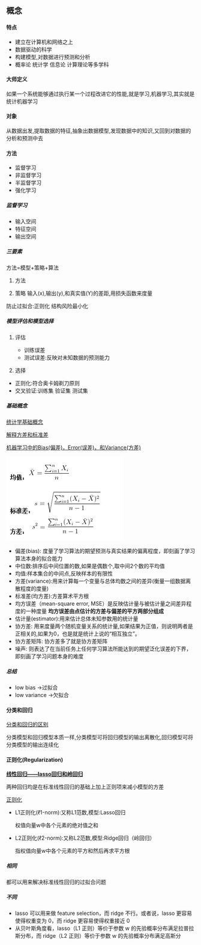 ## 概念

#### 特点

- 建立在计算机和网络之上
- 数据驱动的科学
- 构建模型,对数据进行预测和分析
- 概率论 统计学 信息论 计算理论等多学科

#### 大师定义

如果一个系统能够通过执行某一个过程改进它的性能,就是学习,机器学习,其实就是统计机器学习

#### 对象

从数据出发,提取数据的特征,抽象出数据模型,发现数据中的知识,又回到对数据的分析和预测中去

#### 方法

- 监督学习
- 非监督学习
- 半监督学习
- 强化学习

##### 监督学习

- 输入空间
- 特征空间
- 输出空间

##### 三要素

方法=模型+策略+算法

1. 方法

2. 策略
输入(x),输出(y),和真实值(Y)的差距,用损失函数来度量

防止过拟合:正则化 结构风险最小化

##### 模型评估和模型选择

1. 评估
    - 训练误差
    - 测试误差:反映对未知数据的预测能力

2. 选择

- 正则化:符合奥卡姆剃刀原则
- 交叉验证:训练集 验证集 测试集

##### 基础概念

[统计学基础概念](https://www.cnblogs.com/volcao/p/9056660.html)

[解释方差和标准差](https://blog.csdn.net/yangdashi888/article/details/52397990)

[机器学习中的Bias(偏差)，Error(误差)，和Variance(方差)](https://www.zhihu.com/question/27068705)

![方差](./image/方差.jpg)


- 偏差(bias): 度量了学习算法的期望预测与真实结果的偏离程度，即刻画了学习算法本身的拟合能力
- 中位数:排序后中间位置的数,如果是偶数个,取中间2个数的平均值
- 均值:样本集合的中间点,反映样本的有限性
- 方差(variance):用来计算每一个变量与总体均数之间的差异(衡量一组数据离散程度的度量)
- 标准差(均方差):方差算术平方根
- 均方误差（mean-square error, MSE）是反映估计量与被估计量之间差异程度的一种度量  **均方误差由点估计的方差与偏差的平方两部分组成**
- 估计量(estimator):用来估计总体未知参数用的统计量
- 协方差: 用来度量两个随机变量关系的统计量,如果结果为正值，则说明两者是正相关的,如果为0，也是就是统计上说的“相互独立”。
- 协方差矩阵: 协方差多了就是协方差矩阵
- 噪声: 则表达了在当前任务上任何学习算法所能达到的期望泛化误差的下界，即刻画了学习问题本身的难度

##### 总结

- low bias ->过拟合
- low variance ->欠拟合

#### 分类和回归

[分类和回归的区别](https://www.zhihu.com/question/21329754)

分类模型和回归模型本质一样,分类模型可将回归模型的输出离散化,回归模型可将分类模型的输出连续化

#### 正则化(Regularization)

**[线性回归——lasso回归和岭回归](https://www.cnblogs.com/wuliytTaotao/p/10837533.html)**

两种回归均是在标准线性回归的基础上加上正则项来减小模型的方差

[正则化](https://zhuanlan.zhihu.com/p/25707761)

- L1正则化(ℓ1-norm):又称L1范数,模型:Lasso回归

    权值向量w中各个元素的绝对值之和

- L2正则化(ℓ2-norm):又称L2范数,模型:Ridge回归（岭回归）

    指权值向量w中各个元素的平方和然后再求平方根
    
##### 相同

都可以用来解决标准线性回归的过拟合问题

##### 不同

- lasso 可以用来做 feature selection，而 ridge 不行。或者说，lasso 更容易使得权重变为 0，而 ridge 更容易使得权重接近 0
- 从贝叶斯角度看，lasso（L1 正则）等价于参数 w 的先验概率分布满足拉普拉斯分布，而 ridge（L2 正则）等价于参数 w 的先验概率分布满足高斯分





